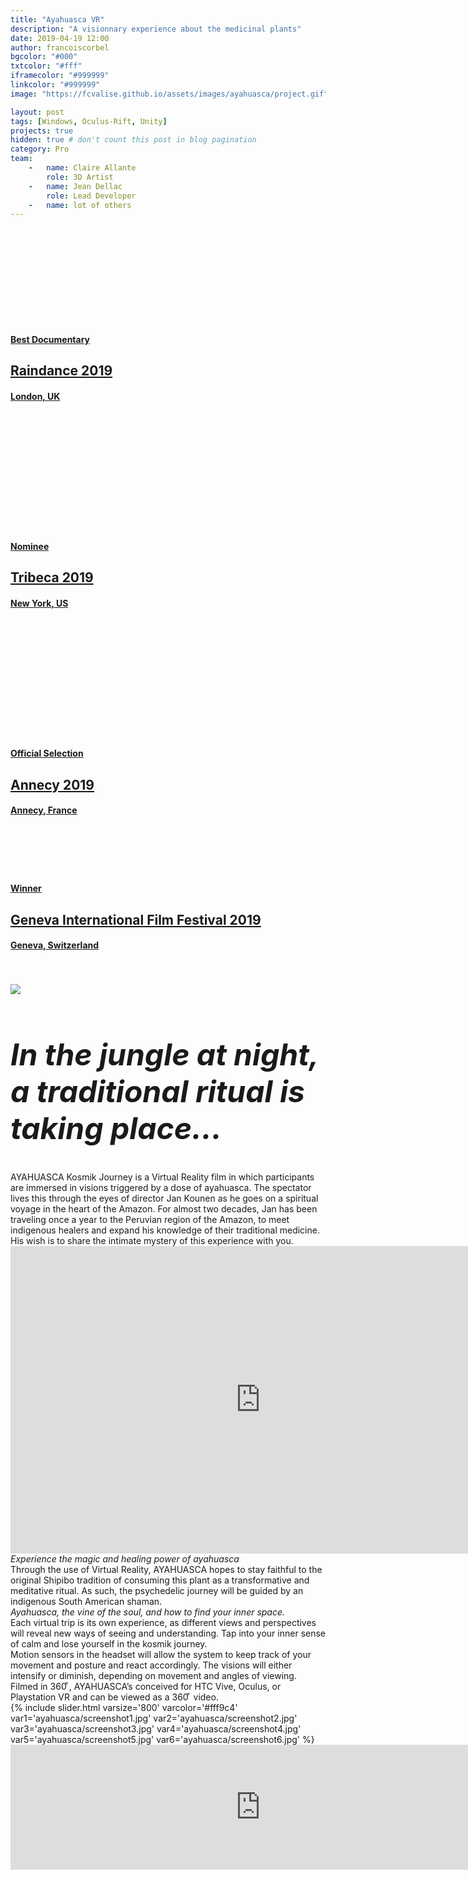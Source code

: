 ```yaml
---
title: "Ayahuasca VR"
description: "A visionnary experience about the medicinal plants"
date: 2019-04-19 12:00
author: francoiscorbel
bgcolor: "#000"
txtcolor: "#fff"
iframecolor: "#999999"
linkcolor: "#999999"
image: "https://fcvalise.github.io/assets/images/ayahuasca/project.gif"

layout: post
tags: [Windows, Oculus-Rift, Unity]
projects: true
hidden: true # don't count this post in blog pagination
category: Pro
team:
    -   name: Claire Allante
        role: 3D Artist
    -   name: Jean Dellac
        role: Lead Developer
    -   name: lot of others
---
```

<div class="laurel general-margin">
<a href="https://www.raindance.org/raindance-film-festival-2019-programme/" href="https://www.raindance.org/raindance-film-festival-2019-programme/" target="_blank">
    <div class="icon-simple" data-title="stunfest"><svg class="icon-svg"><use xlink:href="#icon-laurel-left" fill="{{ page.iframecolor }}"></use></svg></div>
        <div class="text-laurel">
            <h4 style="color: {{ page.iframecolor}}">Best Documentary</h4>
            <h2 style="color: {{ page.iframecolor}}">Raindance 2019<br></h2>
            <h4 style="color: {{ page.iframecolor}}">London, UK</h4>
        </div>
    <div class="icon-simple" data-title="stunfest"><svg style="width: 35px; height: 35px" class="icon-svg"><use xlink:href="#icon-laurel-right" fill="{{ page.iframecolor }}"></use></svg></div>
</a>
</div>

<div class="laurel general-margin">
<a alt="https://tribecafilm.com/" href="https://tribecafilm.com/" target="_blank">
    <div class="icon-simple" data-title="stunfest"><svg class="icon-svg"><use xlink:href="#icon-laurel-left" fill="{{ page.iframecolor }}"></use></svg></div>
        <div class="text-laurel">
            <h4 style="color: {{ page.iframecolor}}">Nominee</h4>
            <h2 style="color: {{ page.iframecolor}}">Tribeca 2019<br></h2>
            <h4 style="color: {{ page.iframecolor}}">New York, US</h4>
        </div>
    <div class="icon-simple" data-title="stunfest"><svg class="icon-svg"><use xlink:href="#icon-laurel-right" fill="{{ page.iframecolor }}"></use></svg></div>
</a>
</div>

<div class="laurel general-margin">
<a alt="https://www.annecy.org/" href="https://www.annecy.org/" target="_blank">
    <div class="icon-simple" data-title="stunfest"><svg style="width: 35px; height: 35px" class="icon-svg"><use xlink:href="#icon-laurel-left" fill="{{ page.iframecolor }}"></use></svg></div>
        <div class="text-laurel">
            <h4 style="color: {{ page.iframecolor}}">Official Selection</h4>
            <h2 style="color: {{ page.iframecolor}}">Annecy 2019<br></h2>
            <h4 style="color: {{ page.iframecolor}}">Annecy, France</h4>
        </div>
    <div class="icon-simple" data-title="stunfest"><svg style="width: 35px; height: 35px" class="icon-svg"><use xlink:href="#icon-laurel-right" fill="{{ page.iframecolor }}"></use></svg></div>
</a>
</div>

<div class="laurel general-margin">
<a alt="https://www.giff.ch/" href="https://www.giff.ch/" target="_blank">
    <div class="icon-simple" data-title="stunfest"><svg style="width: 35px; height: 35px" class="icon-svg"><use xlink:href="#icon-laurel-left" fill="{{ page.iframecolor }}"></use></svg></div>
        <div class="text-laurel">
            <h4 style="color: {{ page.iframecolor}}">Winner</h4>
            <h2 style="color: {{ page.iframecolor}}">Geneva International Film Festival 2019<br></h2>
            <h4 style="color: {{ page.iframecolor}}">Geneva, Switzerland</h4>
        </div>
    <div class="icon-simple" data-title="stunfest"><svg style="width: 35px; height: 35px" class="icon-svg"><use xlink:href="#icon-laurel-right" fill="{{ page.iframecolor }}"></use></svg></div>
</a>
</div>

<a alt="https://en.unifrance.org/movie/47785/ayahuasca-kosmik-journey" href="https://en.unifrance.org/movie/47785/ayahuasca-kosmik-journey" target="_blank">
    <img src="{{ site.url }}/assets/images/ayahuasca/banner.png">
</a>

<div class="text general-margin"><h2 style="font-size: 3rem;"><i>
In the jungle at night, a traditional ritual is taking place...
</i></h2></div>
<div class="text justify general-margin">
AYAHUASCA Kosmik Journey is a Virtual Reality film in which participants are immersed in visions triggered by a dose of ayahuasca. The spectator lives this through the eyes of director Jan Kounen as he goes on a spiritual voyage in the heart of the Amazon. For almost two decades, Jan has been traveling once a year to the Peruvian region of the Amazon, to meet indigenous healers and expand his knowledge of their traditional medicine. His wish is to share the intimate mystery of this experience with you.
</div>

<div class="video general-margin">
    <iframe width="800" height="492" src="https://www.youtube.com/embed/tCN_jAewgM4?modestbranding=1&autohide=1&showinfo=0&controls=0&rel=0" frameborder="0" allowfullscreen></iframe>
</div>

<div class="text general-margin"><i>
Experience the magic and healing power of ayahuasca
</i></div>
<div class="text justify general-margin">
Through the use of Virtual Reality, AYAHUASCA hopes to stay faithful to the original Shipibo tradition of consuming this plant as a transformative and meditative ritual. As such, the psychedelic journey will be guided by an indigenous South American shaman.
</div>

<div class="text general-margin"><i>
Ayahuasca, the vine of the soul, and how to find your inner space.
</i></div>
<div class="text justify general-margin">
Each virtual trip is its own experience, as different views and perspectives will reveal new ways of seeing and understanding. Tap into your inner sense of calm and lose yourself in the kosmik journey.
</div>

<div class="text justify general-margin">
Motion sensors in the headset will allow the system to keep track of your movement and posture and react accordingly. The visions will either intensify or diminish, depending on movement and angles of viewing. Filmed in 360 ͒, AYAHUASCA’s conceived for HTC Vive, Oculus, or Playstation VR and can be viewed as a 360 ͒ video.
</div>

<div class="general-margin">
{% include slider.html varsize='800' varcolor='#fff9c4' var1='ayahuasca/screenshot1.jpg' var2='ayahuasca/screenshot2.jpg' var3='ayahuasca/screenshot3.jpg' var4='ayahuasca/screenshot4.jpg' var5='ayahuasca/screenshot5.jpg' var6='ayahuasca/screenshot6.jpg' %}
</div>

<div class="general-margin">
    <iframe src="https://store.steampowered.com/widget/1212940/" frameborder="0" width="800" height="200" style="background: #000"></iframe>
</div>

